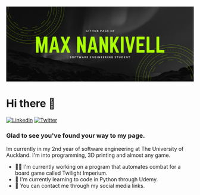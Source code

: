 ![Header](https://github.com/maxnankivell/maxnankivell/blob/main/Max%20Nankivell.png?raw=true "Header")
# Hi there &#128075;
[![Linkedin](https://img.shields.io/badge/LinkedIn-0077B5?style=for-the-badge&logo=linkedin&logoColor=white "Linkedin")](https://www.linkedin.com/in/max-nankivell-767884218) [![Twitter](https://img.shields.io/badge/Twitter-1DA1F2?style=for-the-badge&logo=twitter&logoColor=white "Twitter")](https://twitter.com/MaxNankivell)
### Glad to see you've found your way to my page.
Im currently in my 2nd year of software engineering at The University of Auckland. I'm into programming, 3D printing and almost any game.

- 👨‍💻 I'm currently working on a program that automates combat for a board game called Twilight Imperium.
- 📖 I'm currently learning to code in Python through Udemy.
- 💬 You can contact me through my social media links.
